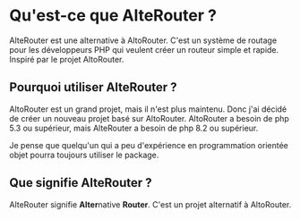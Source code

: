 # Qu'est-ce que AlteRouter ?

AlteRouter est une alternative à AltoRouter. C'est un système de routage pour les développeurs PHP qui veulent créer un
routeur simple et rapide. Inspiré par le projet AltoRouter.

## Pourquoi utiliser AlteRouter ?

AltoRouter est un grand projet, mais il n'est plus maintenu. Donc j'ai décidé de créer un nouveau projet basé sur
AltoRouter. AltoRouter a besoin de php 5.3 ou supérieur, mais AlteRouter a besoin de php 8.2 ou supérieur.

Je pense que quelqu'un qui a peu d'expérience en programmation orientée objet pourra toujours utiliser le package.

## Que signifie AlteRouter ?

AlteRouter signifie **Alter**native **Router**. C'est un projet alternatif à AltoRouter.